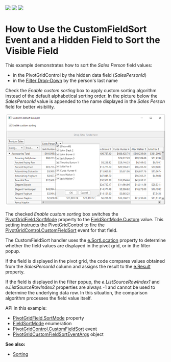 <!-- default badges list -->
![](https://img.shields.io/endpoint?url=https://codecentral.devexpress.com/api/v1/VersionRange/196059064/21.1.5%2B)
[![](https://img.shields.io/badge/Open_in_DevExpress_Support_Center-FF7200?style=flat-square&logo=DevExpress&logoColor=white)](https://supportcenter.devexpress.com/ticket/details/T828654)
[![](https://img.shields.io/badge/📖_How_to_use_DevExpress_Examples-e9f6fc?style=flat-square)](https://docs.devexpress.com/GeneralInformation/403183)
<!-- default badges end -->
# How to Use the CustomFieldSort Event and a Hidden Field to Sort the Visible Field

This example demonstrates how to sort the _Sales Person_ field values:

* in the PivotGridControl by the hidden data field (_SalesPersonId_)
* in the [Filter Drop-Down](https://docs.devexpress.com/WPF/10932) by the person's last name 

Check the _Enable custom sorting_ box to apply custom sorting algorithm  instead of the default alphabetical sorting order. In the picture below the _SalesPersonId_ value is appended to the name displayed in the _Sales Person_ field for better visibility.

![](./images/screenshot.png)


The checked _Enable custom sorting_ box switches the [PivotGridField.SortMode](https://docs.devexpress.com/WPF/DevExpress.Xpf.PivotGrid.PivotGridField.SortMode) property to the [FieldSortMode.Custom](https://docs.devexpress.com/WPF/DevExpress.Xpf.PivotGrid.FieldSortMode) value. This setting instructs the PivotGridControl to fire the [PivotGridControl.CustomFieldSort](https://docs.devexpress.com/WPF/DevExpress.Xpf.PivotGrid.PivotGridControl.CustomFieldSort) event for that field.

The CustomFieldSort handler uses the [e.SortLocation](https://docs.devexpress.com/WPF/DevExpress.Xpf.PivotGrid.PivotCustomFieldSortEventArgs.SortLocation) property to determine whether the field values are displayed in the pivot grid, or in the filter popup. 

If the field is displayed in the pivot grid, the code compares values obtained from the _SalesPersonId_ column and assigns the result to the [e.Result](https://docs.devexpress.com/WPF/DevExpress.Xpf.PivotGrid.PivotCustomFieldSortEventArgs.Result) property.


If the field is displayed in the filter popup, the _e.ListSourceRowIndex1_ and _e.ListSourceRowIndex2_ properties are always -1 and cannot be used to determine the underlying data row. In this situation, the comparison algorithm processes the field value itself.

API in this example:

* [PivotGridField.SortMode](https://docs.devexpress.com/WPF/DevExpress.Xpf.PivotGrid.PivotGridField.SortMode) property
* [FieldSortMode](https://docs.devexpress.com/WPF/DevExpress.Xpf.PivotGrid.FieldSortMode) enumeration
* [PivotGridControl.CustomFieldSort](https://docs.devexpress.com/WPF/DevExpress.Xpf.PivotGrid.PivotGridControl.CustomFieldSort) event
* [PivotGridCustomFieldSortEventArgs](https://docs.devexpress.com/WPF/DevExpress.Xpf.PivotGrid.PivotCustomFieldSortEventArgs) object


**See also:**

* [Sorting](https://docs.devexpress.com/WPF/8009)

